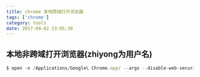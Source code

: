 ```yaml
---
title: chrome 本地跨域打开浏览器
tags: ['chrome']
category: tools
date: 2017-09-02 23:05:30
---
```


## 本地非跨域打开浏览器(zhiyong为用户名)
```javascript
$ open -n /Applications/Google\ Chrome.app/ --args --disable-web-security --user-data-dir=/Users/zhiyong/MyChromeDevUserData/
```
